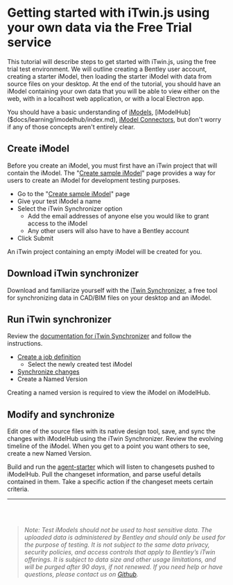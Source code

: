 # Getting started with iTwin.js using your own data via the Free Trial service

This tutorial will describe steps to get started with iTwin.js, using the free trial test environment. We will outline creating a Bentley user account, creating a starter iModel, then loading the starter iModel with data from source files on your desktop. At the end of the tutorial, you should have an iModel containing your own data that you will be able to view either on the web, with in a localhost web application, or with a local Electron app.

You should have a basic understanding of [iModels]($docs/learning/imodels.md), [iModelHub]($docs/learning/imodelhub/index.md), [iModel Connectors]($docs/learning/imodel-connectors.md), but don't worry if any of those concepts aren't entirely clear.

## Create iModel

Before you create an iModel, you must first have an iTwin project that will contain the iModel. The "[Create sample iModel](https://developer.bentley.com/create-imodel/)" page provides a way for users to create an iModel for development testing purposes.

- Go to the "[Create sample iModel](https://developer.bentley.com/create-imodel/)" page
- Give your test iModel a name
- Select the iTwin Synchronizer option
  - Add the email addresses of anyone else you would like to grant access to the iModel
  - Any other users will also have to have a Bentley account
- Click Submit

An iTwin project containing an empty iModel will be created for you.

## Download iTwin synchronizer

Download and familiarize yourself with the [iTwin Synchronizer](https://www.bentley.com/en/Products/Product-Line/Digital-Twins/iTwin-Synchronizer), a free tool for synchronizing data in CAD/BIM files on your desktop and an iModel.

## Run iTwin synchronizer

Review the [documentation for iTwin Synchronizer](https://docs.bentley.com/LiveContent/web/iModel%20Bridge%20Administrator-v1/en/GUID-FD43F789-A531-4315-AD77-BFF1CCAC6F1C.html) and follow the instructions.

- [Create a job definition](https://docs.bentley.com/LiveContent/web/iModel%20Bridge%20Administrator-v1/en/GUID-1893788F-6EBC-4855-8D5E-962A8D76F733.html)
  - Select the newly created test iModel
- [Synchronize changes](https://docs.bentley.com/LiveContent/web/iModel%20Bridge%20Administrator-v1/en/GUID-71AA981F-27A5-411F-A7E1-071326FF9283.html)
- Create a Named Version

Creating a named version is required to view the iModel on iModelHub.

## Modify and synchronize

Edit one of the source files with its native design tool, save, and sync the changes with iModelHub using the iTwin Synchronizer. Review the evolving timeline of the iModel. When you get to a point you want others to see, create a new Named Version.

Build and run the [agent-starter](./develop-agent) which will listen to changesets pushed to iModelHub. Pull the changeset information, and parse useful details contained in them. Take a specific action if the changeset meets certain criteria.

---

<br/>
<br/>

> _Note: Test iModels should not be used to host sensitive data. The uploaded data is administered by Bentley and should only be used for the purpose of testing. It is not subject to the same data privacy, security policies, and access controls that apply to Bentley’s iTwin offerings. It is subject to data size and other usage limitations, and will be purged after 90 days, if not renewed._ _If you need help or have questions, please contact us on [Github](https://github.com/imodeljs/imodeljs/issues)._

<style>
    a#getting-started---explore-imodel {
        display: none;
    }
</style>
